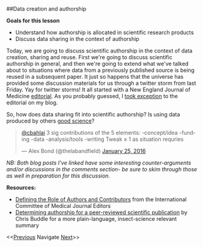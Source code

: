##Data creation and authorship

**Goals for this lesson**

* Understand how authorship is allocated in scientific research products
* Discuss data sharing in the context of authorship

Today, we are going to discuss scientific authorship in the context of data creation, sharing and reuse. First we're going to discuss scientific authorship in general, and then we're going to extend what we've talked about to situations where data from a previously published source is being reused in a subsequent paper. It just so happens that the universe has provided some discussion materials for us through a twitter storm from last Friday. Yay for twitter storms! It all started with a New England Journal of Medicine [editorial](http://www.nejm.org/doi/full/10.1056/NEJMe1516564). As you probably guessed, I [took exception](https://practicaldatamanagement.wordpress.com/2016/01/22/a-fundamental-difference-of-opinion/) to the editorial on my blog.


So, how does data sharing fit into scientific authorship? Is using data produced by others [good science](https://dynamicecology.wordpress.com/2013/11/07/the-one-true-route-to-good-science-is/)?

<blockquote class="twitter-tweet" data-partner="tweetdeck"><p lang="en" dir="ltr"><a href="https://twitter.com/cbahlai">@cbahlai</a> 3 sig contributions of the 5 elements:
&#10;-concept/idea
&#10;-funding
&#10;-data
&#10;-analysis/tools
&#10;-writing
&#10;&#10;
Tweak ± 1 as situation requries</p>&mdash; Alex Bond (@thelabandfield) <a href="https://twitter.com/thelabandfield/status/691686729670074368">January 25, 2016</a></blockquote>
<script async src="//platform.twitter.com/widgets.js" charset="utf-8"></script>

*NB: Both blog posts I've linked have some interesting counter-arguments and/or discussions in the comments section- be sure to skim through those as well in preparation for this discussion.*


**Resources:**

* [Defining the Role of Authors and Contributors](http://www.icmje.org/recommendations/browse/roles-and-responsibilities/defining-the-role-of-authors-and-contributors.html) from the International Committee of Medical Journal Editors
* [Determining authorship for a peer-reviewed scientific publication](http://arthropodecology.com/2012/08/31/determining-authorship-for-a-peer-reviewed-scientific-publication/) by Chris Buddle for a more plain-language, insect-science relevant summary


<<[Previous](https://github.com/cbahlai/OSRR_course/blob/master/04_understanding_other_peoples_data_metadata.md)  Navigate [Next](https://github.com/cbahlai/OSRR_course/blob/master/06_data.cleaning.md)>>

